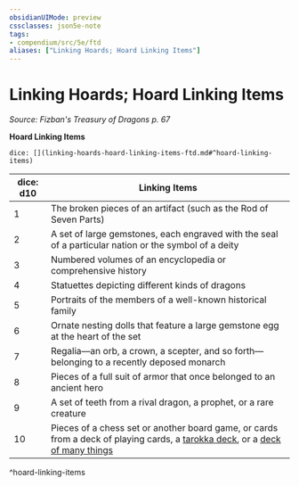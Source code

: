 ```yaml
---
obsidianUIMode: preview
cssclasses: json5e-note
tags:
- compendium/src/5e/ftd
aliases: ["Linking Hoards; Hoard Linking Items"]
---
```

# Linking Hoards; Hoard Linking Items
*Source: Fizban's Treasury of Dragons p. 67* 

**Hoard Linking Items**

`dice: [](linking-hoards-hoard-linking-items-ftd.md#^hoard-linking-items)`

| dice: d10 | Linking Items |
|-----------|---------------|
| 1 | The broken pieces of an artifact (such as the Rod of Seven Parts) |
| 2 | A set of large gemstones, each engraved with the seal of a particular nation or the symbol of a deity |
| 3 | Numbered volumes of an encyclopedia or comprehensive history |
| 4 | Statuettes depicting different kinds of dragons |
| 5 | Portraits of the members of a well-known historical family |
| 6 | Ornate nesting dolls that feature a large gemstone egg at the heart of the set |
| 7 | Regalia—an orb, a crown, a scepter, and so forth—belonging to a recently deposed monarch |
| 8 | Pieces of a full suit of armor that once belonged to an ancient hero |
| 9 | A set of teeth from a rival dragon, a prophet, or a rare creature |
| 10 | Pieces of a chess set or another board game, or cards from a deck of playing cards, a [tarokka deck](2-Mechanics/CLI/decks/tarokka-deck-cos.md), or a [deck of many things](2-Mechanics/CLI/items/deck-of-many-things.md) |
^hoard-linking-items